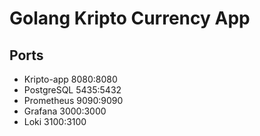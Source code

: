 
# Golang Kripto Currency App

## Ports
* Kripto-app 8080:8080
* PostgreSQL 5435:5432
* Prometheus 9090:9090
* Grafana    3000:3000
* Loki       3100:3100

